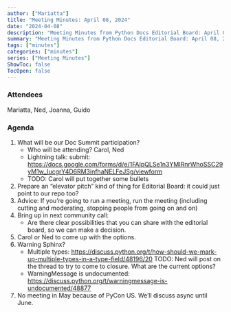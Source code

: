 ```yaml
---
author: ["Mariatta"]
title: "Meeting Minutes: April 08, 2024"
date: "2024-04-08"
description: "Meeting Minutes from Python Docs Editorial Board: April 08, 2024."
summary: "Meeting Minutes from Python Docs Editorial Board: April 08, 2024."
tags: ["minutes"]
categories: ["minutes"]
series: ["Meeting Minutes"]
ShowToc: false
TocOpen: false
---
```



### Attendees

Mariatta, Ned, Joanna, Guido


### Agenda

1. What will be our Doc Summit participation?
   - Who will be attending? Carol, Ned
   - Lightning talk: submit: https://docs.google.com/forms/d/e/1FAIpQLSe1n3YMIRnrWhoSSC29yM1w_IucgrY4D6RM3infhaNELFeJSg/viewform
   - TODO: Carol will put together some bullets
2. Prepare an “elevator pitch” kind of thing for Editorial Board: it could just point to our repo too?
3. Advice: If you’re going to run a meeting, run the meeting (including cutting and moderating, stopping people from going on and on)
4. Bring up in next community call:
   - Are there clear possibilities that you can share with the editorial board, so we can make a decision.
5. Carol or Ned to come up with the options.
6. Warning Sphinx?
   - Multiple types: https://discuss.python.org/t/how-should-we-mark-up-multiple-types-in-a-type-field/48196/20
     TODO: Ned will post on the thread to try to come to closure. What are the current options?
   - WarningMessage is undocumented: https://discuss.python.org/t/warningmessage-is-undocumented/48877 
7. No meeting in May because of PyCon US. We’ll discuss async until June.


